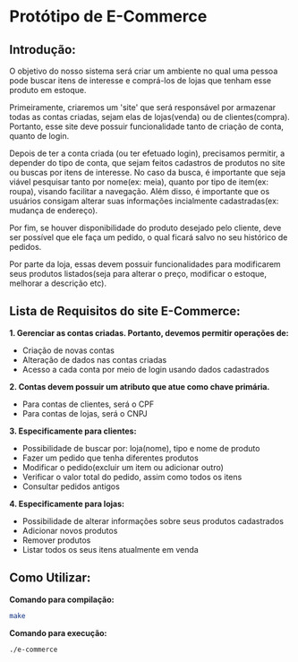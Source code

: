 # Protótipo de E-Commerce


## Introdução:

O objetivo do nosso sistema será criar um ambiente no qual uma pessoa
pode buscar itens de interesse e comprá-los de lojas que tenham esse
produto em estoque.

Primeiramente, criaremos um 'site' que será responsável por armazenar todas as
contas criadas, sejam elas de lojas(venda) ou de clientes(compra). Portanto,
esse site deve possuir funcionalidade tanto de criação de conta,
quanto de login.

Depois de ter a conta criada (ou ter efetuado login), precisamos permitir, a depender
do tipo de conta, que sejam feitos cadastros de produtos no site ou buscas por
itens de interesse. No caso da busca, é importante que seja viável pesquisar
tanto por nome(ex: meia), quanto por tipo de item(ex: roupa), visando facilitar
a navegação. Além disso, é importante que os usuários consigam alterar suas
informações incialmente cadastradas(ex: mudança de endereço).

Por fim, se houver disponibilidade do produto desejado pelo cliente, deve ser
possível que ele faça um pedido, o qual ficará salvo no seu histórico de pedidos.

Por parte da loja, essas devem possuir funcionalidades para modificarem seus
produtos listados(seja para alterar o preço, modificar o estoque,
melhorar a descrição etc).


## Lista de Requisitos do site E-Commerce:

**1. Gerenciar as contas criadas. Portanto, devemos permitir operações de:**
- Criação de novas contas
- Alteração de dados nas contas criadas
- Acesso a cada conta por meio de login usando dados cadastrados

**2. Contas devem possuir um atributo que atue como chave primária.**
- Para contas de clientes, será o CPF
- Para contas de lojas, será o CNPJ

**3. Especificamente para clientes:**
- Possibilidade de buscar por: loja(nome), tipo e nome de produto
- Fazer um pedido que tenha diferentes produtos
- Modificar o pedido(excluir um item ou adicionar outro)
- Verificar o valor total do pedido, assim como todos os itens
- Consultar pedidos antigos

**4. Especificamente para lojas:**
- Possibilidade de alterar informações sobre seus produtos cadastrados
- Adicionar novos produtos
- Remover produtos
- Listar todos os seus itens atualmente em venda


## Como Utilizar:

**Comando para compilação:**
```sh
make
```

**Comando para execução:**
```sh
./e-commerce
```
